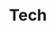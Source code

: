 ---
title: Tech
description: Technology, computers, software, etc.
# image:

# Badge style
style:
    background: "#34495e" # was #2a9d8f, new color is a dark gray/blue
    color: "#fff"
---
